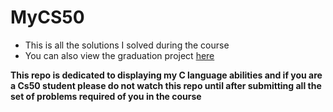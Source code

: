 # MyCS50

- This is all the solutions I solved during the course
- You can also view the graduation project [here](/Final_Project)


**This repo is dedicated to displaying my C language abilities and if you are a Cs50 student please do not watch this repo until after submitting all the set of problems required of you in the course**
